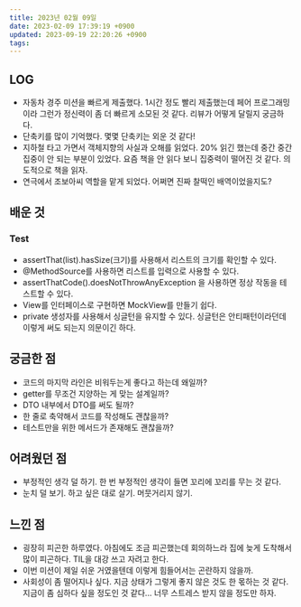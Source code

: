 ```yaml
---
title: 2023년 02월 09일
date: 2023-02-09 17:39:19 +0900
updated: 2023-09-19 22:20:26 +0900
tags: 
---
```

## LOG
- 자동차 경주 미션을 빠르게 제출했다. 1시간 정도 빨리 제출했는데 페어 프로그래밍이라 그런가 정신력이 좀 더 빠르게 소모된 것 같다. 리뷰가 어떻게 달릴지 궁금하다. 
- 단축키를 많이 기억했다. 몇몇 단축키는 외운 것 같다!
- 지하철 타고 가면서 객체지향의 사실과 오해를 읽었다. 20% 읽긴 했는데 중간 중간 집중이 안 되는 부분이 있었다. 요즘 책을 안 읽다 보니 집중력이 떨어진 것 같다. 의도적으로 책을 읽자.
- 연극에서 조보아씨 역할을 맡게 되었다. 어쩌면 진짜 찰떡인 배역이었을지도?

## 배운 것
### Test
- assertThat(list).hasSize(크기)를 사용해서 리스트의 크기를 확인할 수 있다.
- @MethodSource를 사용하면 리스트를 입력으로 사용할 수 있다.
- assertThatCode().doesNotThrowAnyException 을 사용하면 정상 작동을 테스트할 수 있다.
- View를 인터페이스로 구현하면 MockView를 만들기 쉽다.
- private 생성자를 사용해서 싱글턴을 유지할 수 있다. 싱글턴은 안티패턴이라던데 이렇게 써도 되는지 의문이긴 하다.

## 궁금한 점
- 코드의 마지막 라인은 비워두는게 좋다고 하는데 왜일까?
- getter를 무조건 지양하는 게 맞는 설계일까?
- DTO 내부에서 DTO를 써도 될까?
- 한 줄로 축약해서 코드를 작성해도 괜찮을까?
- 테스트만을 위한 메서드가 존재해도 괜찮을까?

## 어려웠던 점
- 부정적인 생각 덜 하기. 한 번 부정적인 생각이 들면 꼬리에 꼬리를 무는 것 같다.
- 눈치 덜 보기. 하고 싶은 대로 살기. 머뭇거리지 않기.

## 느낀 점
- 굉장히 피곤한 하루였다. 아침에도 조금 피곤했는데 회의하느라 집에 늦게 도착해서 많이 피곤하다. TIL을 대강 쓰고 자려고 한다.
- 이번 미션이 제일 쉬운 거였을텐데 이렇게 힘들어서는 곤란하지 않을까.
- 사회성이 좀 떨어지나 싶다. 지금 상태가 그렇게 좋지 않은 것도 한 몫하는 것 같다. 지금이 좀 심하다 싶을 정도인 것 같다... 너무 스트레스 받지 않을 정도만 하자.
